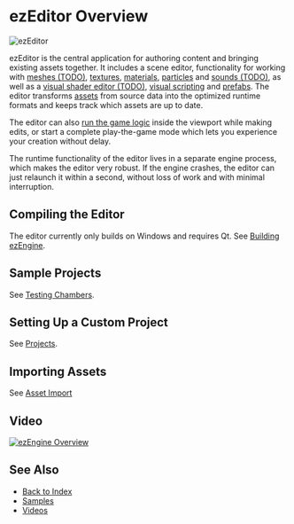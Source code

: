 # ezEditor Overview

<!-- TODO: This page needs a lot more information -->

![ezEditor](media/ezEditor.jpg)

ezEditor is the central application for authoring content and bringing existing assets together. It includes a scene editor, functionality for working with [meshes (TODO)](../graphics/meshes-overview.md), [textures](../graphics/textures-overview.md), [materials](../materials/materials-overview.md), [particles](../effects/particle-effects/particle-effects-overview.md) and [sounds (TODO)](../sound/sound-overview.md), as well as a [visual shader editor (TODO)](../materials/visual-shaders.md), [visual scripting](../custom-code/visual-script/visual-script-overview.md) and [prefabs](../prefabs/prefabs-overview.md). The editor transforms [assets](../assets/assets-overview.md) from source data into the optimized runtime formats and keeps track which assets are up to date.

The editor can also [run the game logic](../editor/run-scene.md) inside the viewport while making edits, or start a complete play-the-game mode which lets you experience your creation without delay.

The runtime functionality of the editor lives in a separate engine process, which makes the editor very robust. If the engine crashes, the editor can just relaunch it within a second, without loss of work and with minimal interruption.

## Compiling the Editor

The editor currently only builds on Windows and requires Qt. See [Building ezEngine](../build/building-ez.md).

## Sample Projects

See [Testing Chambers](../samples/testing-chambers.md).

## Setting Up a Custom Project

See [Projects](../projects/projects-overview.md).

## Importing Assets

See [Asset Import](../assets/import-assets.md)

## Video

[![ezEngine Overview](https://img.youtube.com/vi/fN5GIquWZLg/0.jpg)](https://www.youtube.com/watch?v=fN5GIquWZLg)

## See Also

* [Back to Index](../index.md)
* [Samples](../samples/samples-overview.md)
* [Videos](videos.md)

